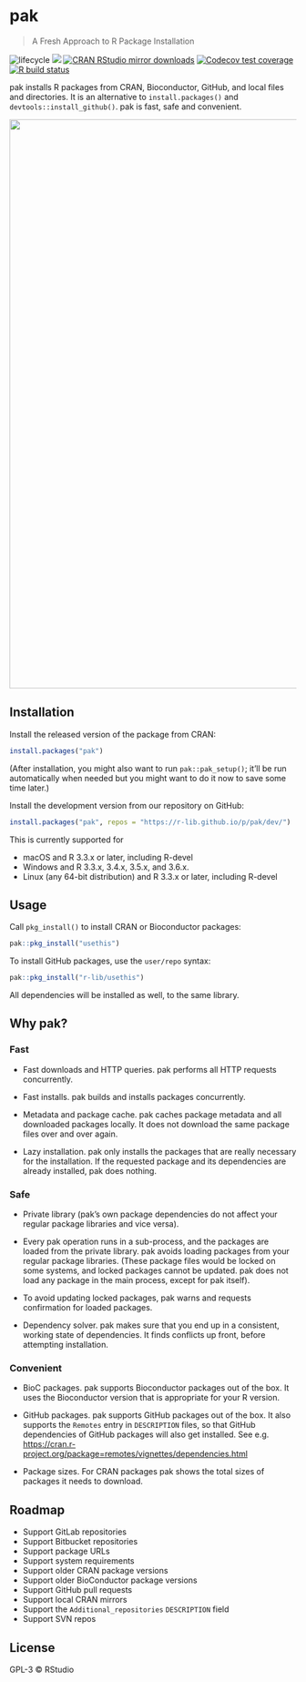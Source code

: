 
<!-- README.md is generated from README.Rmd. Please edit that file -->

# pak

> A Fresh Approach to R Package Installation

<!-- badges: start -->

![lifecycle](https://img.shields.io/badge/lifecycle-experimental-orange.svg)
[![](https://www.r-pkg.org/badges/version/pak)](https://cran.r-project.org/package=pak)
[![CRAN RStudio mirror
downloads](https://cranlogs.r-pkg.org/badges/pak)](https://www.r-pkg.org/pkg/pak)
[![Codecov test
coverage](https://codecov.io/gh/r-lib/pak/branch/master/graph/badge.svg)](https://codecov.io/gh/r-lib/pak?branch=master)
[![R build
status](https://github.com/r-lib/pak/workflows/R-CMD-check/badge.svg)](https://github.com/r-lib/pak/actions)
<!-- badges: end -->

pak installs R packages from CRAN, Bioconductor, GitHub, and local files
and directories. It is an alternative to `install.packages()` and
`devtools::install_github()`. pak is fast, safe and convenient.

<p align="center">

<img width="1000" src="https://cdn.jsdelivr.net/gh/r-lib/pak@master/tools/images/fast.svg">

</p>

## Installation

Install the released version of the package from CRAN:

``` r
install.packages("pak")
```

(After installation, you might also want to run `pak::pak_setup()`;
it’ll be run automatically when needed but you might want to do it now
to save some time later.)

Install the development version from our repository on GitHub:

``` r
install.packages("pak", repos = "https://r-lib.github.io/p/pak/dev/")
```

This is currently supported for

  - macOS and R 3.3.x or later, including R-devel
  - Windows and R 3.3.x, 3.4.x, 3.5.x, and 3.6.x.
  - Linux (any 64-bit distribution) and R 3.3.x or later, including
    R-devel

## Usage

Call `pkg_install()` to install CRAN or Bioconductor packages:

``` r
pak::pkg_install("usethis")
```

To install GitHub packages, use the `user/repo` syntax:

``` r
pak::pkg_install("r-lib/usethis")
```

All dependencies will be installed as well, to the same library.

## Why pak?

### Fast

  - Fast downloads and HTTP queries. pak performs all HTTP requests
    concurrently.

  - Fast installs. pak builds and installs packages concurrently.

  - Metadata and package cache. pak caches package metadata and all
    downloaded packages locally. It does not download the same package
    files over and over again.

  - Lazy installation. pak only installs the packages that are really
    necessary for the installation. If the requested package and its
    dependencies are already installed, pak does nothing.

### Safe

  - Private library (pak’s own package dependencies do not affect your
    regular package libraries and vice versa).

  - Every pak operation runs in a sub-process, and the packages are
    loaded from the private library. pak avoids loading packages from
    your regular package libraries. (These package files would be locked
    on some systems, and locked packages cannot be updated. pak does not
    load any package in the main process, except for pak itself).

  - To avoid updating locked packages, pak warns and requests
    confirmation for loaded packages.

  - Dependency solver. pak makes sure that you end up in a consistent,
    working state of dependencies. It finds conflicts up front, before
    attempting installation.

### Convenient

  - BioC packages. pak supports Bioconductor packages out of the box. It
    uses the Bioconductor version that is appropriate for your R
    version.

  - GitHub packages. pak supports GitHub packages out of the box. It
    also supports the `Remotes` entry in `DESCRIPTION` files, so that
    GitHub dependencies of GitHub packages will also get installed. See
    e.g.
    <https://cran.r-project.org/package=remotes/vignettes/dependencies.html>

  - Package sizes. For CRAN packages pak shows the total sizes of
    packages it needs to download.

## Roadmap

  - Support GitLab repositories
  - Support Bitbucket repositories
  - Support package URLs
  - Support system requirements
  - Support older CRAN package versions
  - Support older BioConductor package versions
  - Support GitHub pull requests
  - Support local CRAN mirrors
  - Support the `Additional_repositories` `DESCRIPTION` field
  - Support SVN repos

## License

GPL-3 © RStudio
